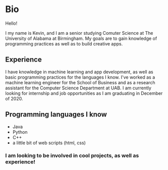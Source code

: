 # Bio

Hello!

I my name is Kevin, and I am a senior studying Comuter Science at The University of 
Alabama at Birmingham. My goals are to gain knowledge of programming practices as 
well as to build creative apps.

## Experience
I have knowledge in machine learning and app development, as well as basic programming
practices for the languages I know. I've worked as a machine learning engineer for the
School of Business and as a research assistant for the Computer Science Department at 
UAB. I am currently looking for internship and job opportunities as I am graduating in
December of 2020.

## Programming languages I know
- Java
- Python
- C++
- a little bit of web scripts (html, css)
  
  
### I am looking to be involved in cool projects, as well as experience!


